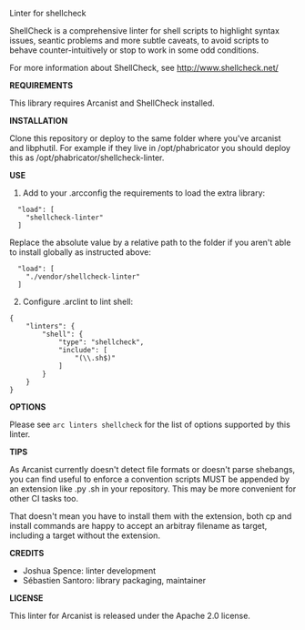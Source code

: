 Linter for shellcheck

ShellCheck is a comprehensive linter for shell scripts to highlight
syntax issues, seantic problems and more subtle caveats, to avoid
scripts to behave counter-intuitively or stop to work in some odd
conditions.

For more information about ShellCheck, see http://www.shellcheck.net/

**REQUIREMENTS**

This library requires Arcanist and ShellCheck installed.

**INSTALLATION**

Clone this repository or deploy to the same folder where you've
arcanist and libphutil. For example if they live in /opt/phabricator
you should deploy this as /opt/phabricator/shellcheck-linter.

**USE**

1. Add to your .arcconfig the requirements to load the extra library:

```lang=json
  "load": [
    "shellcheck-linter"                                                                                                                                
  ]
```

Replace the absolute value by a relative path to the folder
if you aren't able to install globally as instructed above:

```lang=json                                                                                                                                           
  "load": [                                                                                                                                            
    "./vendor/shellcheck-linter"                                                                                                                                
  ]                                                                                                                                                    
```

2. Configure .arclint to lint shell:

```
{
    "linters": {
        "shell": {
            "type": "shellcheck",
            "include": [
                "(\\.sh$)"
            ]
        }
    }
}
```

**OPTIONS**

Please see `arc linters shellcheck` for the list of options supported by this
linter.

**TIPS**

As Arcanist currently doesn't detect file formats or doesn't parse
shebangs, you can find useful to enforce a convention scripts MUST
be appended by an extension like .py .sh in your repository.
This may be more convenient for other CI tasks too.

That doesn't mean you have to install them with the extension, both
cp and install commands are happy to accept an arbitray filename as
target, including a target without the extension.

**CREDITS**

  - Joshua Spence: linter development
  - Sébastien Santoro: library packaging, maintainer

**LICENSE**

This linter for Arcanist is released under the Apache 2.0 license.

